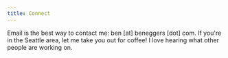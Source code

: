 ```yaml
---
title: Connect
---
```


Email is the best way to contact me: ben [at] beneggers [dot] com. If you're in the Seattle area, let me take you out for coffee! I love hearing what other people are working on.

